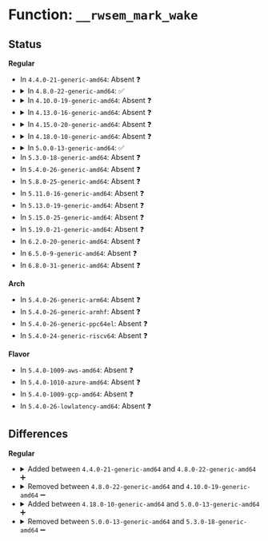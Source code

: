 # Function: <code>__rwsem_mark_wake</code>

## Status
<b>Regular</b>
<ul>
<li>
In <code>4.4.0-21-generic-amd64</code>: Absent ❓
</li>
<li>
<details>
<summary>In <code>4.8.0-22-generic-amd64</code>: ✅</summary>

```c
struct rw_semaphore * __rwsem_mark_wake(struct rw_semaphore * sem, enum rwsem_wake_type wake_type, struct wake_q_head * wake_q)
```

```json
{
  "name": "__rwsem_mark_wake",
  "collision_type": "Unique Static",
  "inline_type": "No",
  "funcs": [
    {
      "addr": 18446744071579698432,
      "name": "__rwsem_mark_wake",
      "external": false,
      "loc": "kernel/locking/rwsem-xadd.c:125",
      "file": "kernel/locking/rwsem-xadd.c",
      "inline": "seen, unknown",
      "caller_inline": [],
      "caller_func": [
        "kernel/locking/rwsem-xadd.c:rwsem_downgrade_wake",
        "kernel/locking/rwsem-xadd.c:rwsem_wake",
        "kernel/locking/rwsem-xadd.c:rwsem_down_write_failed_killable",
        "kernel/locking/rwsem-xadd.c:rwsem_down_write_failed_killable",
        "kernel/locking/rwsem-xadd.c:rwsem_down_write_failed",
        "kernel/locking/rwsem-xadd.c:rwsem_down_read_failed"
      ]
    }
  ],
  "symbols": [
    {
      "addr": 18446744071579698432,
      "name": "__rwsem_mark_wake",
      "section": ".text",
      "bind": "STB_LOCAL",
      "size": 344
    }
  ]
}
```
</details>
</li>
<li>
<details>
<summary>In <code>4.10.0-19-generic-amd64</code>: Absent ❓</summary>

```json
{
  "name": "__rwsem_mark_wake",
  "collision_type": "Unique Static",
  "inline_type": "Selective",
  "funcs": [
    {
      "addr": 18446744071579726013,
      "name": "__rwsem_mark_wake",
      "external": false,
      "loc": "kernel/locking/rwsem-xadd.c:124",
      "file": "kernel/locking/rwsem-xadd.c",
      "inline": "not declared, inlined",
      "caller_inline": [
        "kernel/locking/rwsem-xadd.c:rwsem_downgrade_wake",
        "kernel/locking/rwsem-xadd.c:rwsem_down_write_failed_killable",
        "kernel/locking/rwsem-xadd.c:rwsem_down_write_failed"
      ],
      "caller_func": [
        "kernel/locking/rwsem-xadd.c:rwsem_downgrade_wake",
        "kernel/locking/rwsem-xadd.c:rwsem_wake",
        "kernel/locking/rwsem-xadd.c:rwsem_down_write_failed_killable",
        "kernel/locking/rwsem-xadd.c:rwsem_down_write_failed_killable",
        "kernel/locking/rwsem-xadd.c:rwsem_down_write_failed",
        "kernel/locking/rwsem-xadd.c:rwsem_down_read_failed"
      ]
    }
  ],
  "symbols": [
    {
      "addr": 18446744071579725568,
      "name": "__rwsem_mark_wake.part.2",
      "section": ".text",
      "bind": "STB_LOCAL",
      "size": 353
    },
    {
      "addr": 18446744071579726112,
      "name": "__rwsem_mark_wake.constprop.3",
      "section": ".text",
      "bind": "STB_LOCAL",
      "size": 46
    }
  ]
}
```
</details>
</li>
<li>
<details>
<summary>In <code>4.13.0-16-generic-amd64</code>: Absent ❓</summary>

```json
{
  "name": "__rwsem_mark_wake",
  "collision_type": "Unique Static",
  "inline_type": "Selective",
  "funcs": [
    {
      "addr": 18446744071579721981,
      "name": "__rwsem_mark_wake",
      "external": false,
      "loc": "kernel/locking/rwsem-xadd.c:126",
      "file": "kernel/locking/rwsem-xadd.c",
      "inline": "not declared, inlined",
      "caller_inline": [
        "kernel/locking/rwsem-xadd.c:rwsem_downgrade_wake",
        "kernel/locking/rwsem-xadd.c:rwsem_down_write_failed_killable",
        "kernel/locking/rwsem-xadd.c:rwsem_down_write_failed"
      ],
      "caller_func": [
        "kernel/locking/rwsem-xadd.c:rwsem_downgrade_wake",
        "kernel/locking/rwsem-xadd.c:rwsem_wake",
        "kernel/locking/rwsem-xadd.c:rwsem_down_write_failed_killable",
        "kernel/locking/rwsem-xadd.c:rwsem_down_write_failed_killable",
        "kernel/locking/rwsem-xadd.c:rwsem_down_write_failed",
        "kernel/locking/rwsem-xadd.c:rwsem_down_read_failed"
      ]
    }
  ],
  "symbols": [
    {
      "addr": 18446744071579721568,
      "name": "__rwsem_mark_wake.part.2",
      "section": ".text",
      "bind": "STB_LOCAL",
      "size": 321
    },
    {
      "addr": 18446744071579722080,
      "name": "__rwsem_mark_wake.constprop.3",
      "section": ".text",
      "bind": "STB_LOCAL",
      "size": 46
    }
  ]
}
```
</details>
</li>
<li>
<details>
<summary>In <code>4.15.0-20-generic-amd64</code>: Absent ❓</summary>

```json
{
  "name": "__rwsem_mark_wake",
  "collision_type": "Unique Static",
  "inline_type": "Selective",
  "funcs": [
    {
      "addr": 18446744071579754685,
      "name": "__rwsem_mark_wake",
      "external": false,
      "loc": "kernel/locking/rwsem-xadd.c:127",
      "file": "kernel/locking/rwsem-xadd.c",
      "inline": "not declared, inlined",
      "caller_inline": [
        "kernel/locking/rwsem-xadd.c:rwsem_downgrade_wake",
        "kernel/locking/rwsem-xadd.c:rwsem_down_write_failed_killable",
        "kernel/locking/rwsem-xadd.c:rwsem_down_write_failed"
      ],
      "caller_func": [
        "kernel/locking/rwsem-xadd.c:rwsem_downgrade_wake",
        "kernel/locking/rwsem-xadd.c:rwsem_wake",
        "kernel/locking/rwsem-xadd.c:rwsem_down_write_failed_killable",
        "kernel/locking/rwsem-xadd.c:rwsem_down_write_failed_killable",
        "kernel/locking/rwsem-xadd.c:rwsem_down_write_failed",
        "kernel/locking/rwsem-xadd.c:rwsem_down_read_failed_killable",
        "kernel/locking/rwsem-xadd.c:rwsem_down_read_failed"
      ]
    }
  ],
  "symbols": [
    {
      "addr": 18446744071579754272,
      "name": "__rwsem_mark_wake.part.2",
      "section": ".text",
      "bind": "STB_LOCAL",
      "size": 321
    },
    {
      "addr": 18446744071579754784,
      "name": "__rwsem_mark_wake.constprop.4",
      "section": ".text",
      "bind": "STB_LOCAL",
      "size": 46
    }
  ]
}
```
</details>
</li>
<li>
<details>
<summary>In <code>4.18.0-10-generic-amd64</code>: Absent ❓</summary>

```json
{
  "name": "__rwsem_mark_wake",
  "collision_type": "Unique Static",
  "inline_type": "Selective",
  "funcs": [
    {
      "addr": 18446744071579789090,
      "name": "__rwsem_mark_wake",
      "external": false,
      "loc": "kernel/locking/rwsem-xadd.c:127",
      "file": "kernel/locking/rwsem-xadd.c",
      "inline": "not declared, inlined",
      "caller_inline": [
        "kernel/locking/rwsem-xadd.c:rwsem_downgrade_wake",
        "kernel/locking/rwsem-xadd.c:rwsem_down_write_failed_killable",
        "kernel/locking/rwsem-xadd.c:rwsem_down_write_failed"
      ],
      "caller_func": [
        "kernel/locking/rwsem-xadd.c:rwsem_downgrade_wake",
        "kernel/locking/rwsem-xadd.c:rwsem_wake",
        "kernel/locking/rwsem-xadd.c:rwsem_down_write_failed_killable",
        "kernel/locking/rwsem-xadd.c:rwsem_down_write_failed_killable",
        "kernel/locking/rwsem-xadd.c:rwsem_down_write_failed",
        "kernel/locking/rwsem-xadd.c:rwsem_down_read_failed_killable",
        "kernel/locking/rwsem-xadd.c:rwsem_down_read_failed"
      ]
    }
  ],
  "symbols": [
    {
      "addr": 18446744071579788688,
      "name": "__rwsem_mark_wake.part.6",
      "section": ".text",
      "bind": "STB_LOCAL",
      "size": 319
    },
    {
      "addr": 18446744071579789184,
      "name": "__rwsem_mark_wake.constprop.8",
      "section": ".text",
      "bind": "STB_LOCAL",
      "size": 46
    }
  ]
}
```
</details>
</li>
<li>
<details>
<summary>In <code>5.0.0-13-generic-amd64</code>: ✅</summary>

```c
void __rwsem_mark_wake(struct rw_semaphore * sem, enum rwsem_wake_type wake_type, struct wake_q_head * wake_q)
```

```json
{
  "name": "__rwsem_mark_wake",
  "collision_type": "Unique Static",
  "inline_type": "No",
  "funcs": [
    {
      "addr": 18446744071579835152,
      "name": "__rwsem_mark_wake",
      "external": false,
      "loc": "kernel/locking/rwsem-xadd.c:127",
      "file": "kernel/locking/rwsem-xadd.c",
      "inline": "seen, unknown",
      "caller_inline": [],
      "caller_func": [
        "kernel/locking/rwsem-xadd.c:rwsem_downgrade_wake",
        "kernel/locking/rwsem-xadd.c:rwsem_wake",
        "kernel/locking/rwsem-xadd.c:rwsem_down_write_failed_killable",
        "kernel/locking/rwsem-xadd.c:rwsem_down_write_failed_killable",
        "kernel/locking/rwsem-xadd.c:rwsem_down_write_failed",
        "kernel/locking/rwsem-xadd.c:rwsem_down_read_failed_killable",
        "kernel/locking/rwsem-xadd.c:rwsem_down_read_failed"
      ]
    }
  ],
  "symbols": [
    {
      "addr": 18446744071579835152,
      "name": "__rwsem_mark_wake",
      "section": ".text",
      "bind": "STB_LOCAL",
      "size": 498
    }
  ]
}
```
</details>
</li>
<li>
In <code>5.3.0-18-generic-amd64</code>: Absent ❓
</li>
<li>
In <code>5.4.0-26-generic-amd64</code>: Absent ❓
</li>
<li>
In <code>5.8.0-25-generic-amd64</code>: Absent ❓
</li>
<li>
In <code>5.11.0-16-generic-amd64</code>: Absent ❓
</li>
<li>
In <code>5.13.0-19-generic-amd64</code>: Absent ❓
</li>
<li>
In <code>5.15.0-25-generic-amd64</code>: Absent ❓
</li>
<li>
In <code>5.19.0-21-generic-amd64</code>: Absent ❓
</li>
<li>
In <code>6.2.0-20-generic-amd64</code>: Absent ❓
</li>
<li>
In <code>6.5.0-9-generic-amd64</code>: Absent ❓
</li>
<li>
In <code>6.8.0-31-generic-amd64</code>: Absent ❓
</li>
</ul>
<b>Arch</b>
<ul>
<li>
In <code>5.4.0-26-generic-arm64</code>: Absent ❓
</li>
<li>
In <code>5.4.0-26-generic-armhf</code>: Absent ❓
</li>
<li>
In <code>5.4.0-26-generic-ppc64el</code>: Absent ❓
</li>
<li>
In <code>5.4.0-24-generic-riscv64</code>: Absent ❓
</li>
</ul>
<b>Flavor</b>
<ul>
<li>
In <code>5.4.0-1009-aws-amd64</code>: Absent ❓
</li>
<li>
In <code>5.4.0-1010-azure-amd64</code>: Absent ❓
</li>
<li>
In <code>5.4.0-1009-gcp-amd64</code>: Absent ❓
</li>
<li>
In <code>5.4.0-26-lowlatency-amd64</code>: Absent ❓
</li>
</ul>

## Differences
<b>Regular</b>
<ul>
<li>
<details>
<summary>Added between <code>4.4.0-21-generic-amd64</code> and <code>4.8.0-22-generic-amd64</code> ➕</summary>

```c
struct rw_semaphore * __rwsem_mark_wake(struct rw_semaphore * sem, enum rwsem_wake_type wake_type, struct wake_q_head * wake_q)
```
</details>
</li>
<li>
<details>
<summary>Removed between <code>4.8.0-22-generic-amd64</code> and <code>4.10.0-19-generic-amd64</code> ➖</summary>

```c
struct rw_semaphore * __rwsem_mark_wake(struct rw_semaphore * sem, enum rwsem_wake_type wake_type, struct wake_q_head * wake_q)
```
</details>
</li>
<li>
<details>
<summary>Added between <code>4.18.0-10-generic-amd64</code> and <code>5.0.0-13-generic-amd64</code> ➕</summary>

```c
void __rwsem_mark_wake(struct rw_semaphore * sem, enum rwsem_wake_type wake_type, struct wake_q_head * wake_q)
```
</details>
</li>
<li>
<details>
<summary>Removed between <code>5.0.0-13-generic-amd64</code> and <code>5.3.0-18-generic-amd64</code> ➖</summary>

```c
void __rwsem_mark_wake(struct rw_semaphore * sem, enum rwsem_wake_type wake_type, struct wake_q_head * wake_q)
```
</details>
</li>
</ul>
